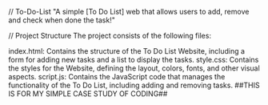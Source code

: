 // To-Do-List
"A simple [To Do List] web that allows users to add, remove and check when done the task!"

// Project Structure
The project consists of the following files:

index.html: Contains the structure of the To Do List Website, including a form for adding new tasks and a list to display the tasks.
style.css: Contains the styles for the Website, defining the layout, colors, fonts, and other visual aspects.
script.js: Contains the JavaScript code that manages the functionality of the To Do List, including adding and removing tasks.
##THIS IS FOR MY SIMPLE CASE STUDY OF CODING##
